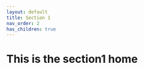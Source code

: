 ```yaml
---
layout: default
title: Section 1
nav_order: 2
has_children: true
---
```


# This is the section1 home
